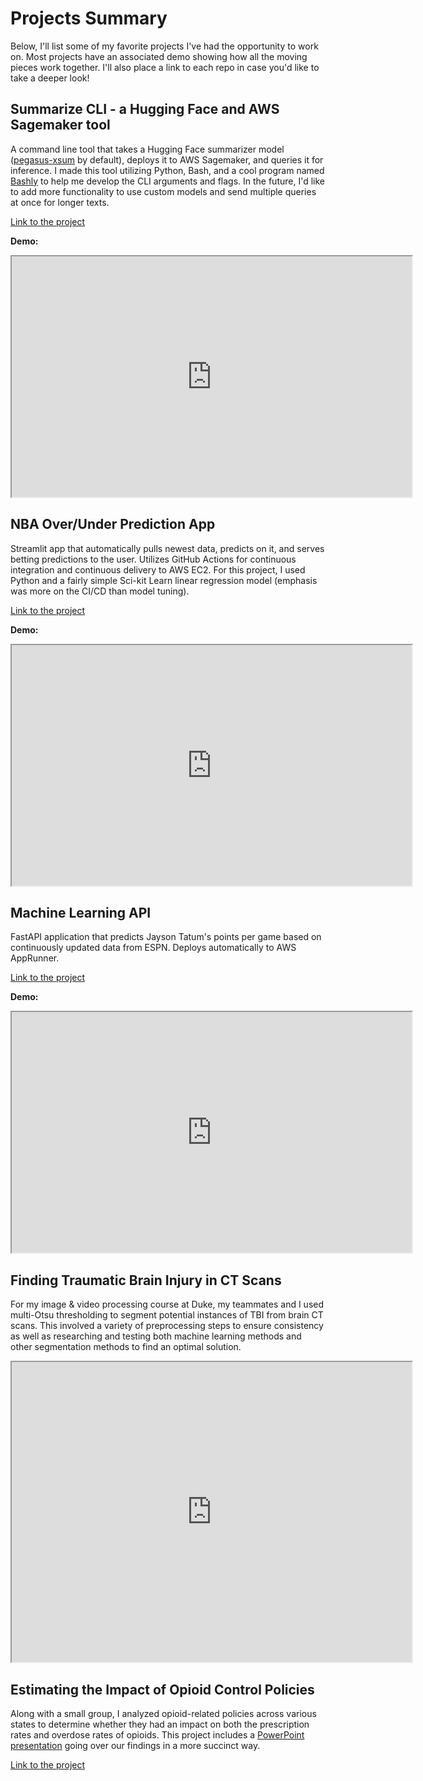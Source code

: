 # Projects Summary

Below, I'll list some of my favorite projects I've had the opportunity to work on. Most projects have an associated demo showing how all the moving pieces work together. I'll also place a link to each repo in case you'd like to take a deeper look!

## Summarize CLI - a Hugging Face and AWS Sagemaker tool
A command line tool that takes a Hugging Face summarizer model ([pegasus-xsum](https://huggingface.co/google/pegasus-xsum) by default), deploys it to AWS Sagemaker, and queries it for inference. I made this tool utilizing Python, Bash, and a cool program named [Bashly](https://bashly.dannyb.co/) to help me develop the CLI arguments and flags. In the future, I'd like to add more functionality to use custom models and send multiple queries at once for longer texts.

[Link to the project](https://github.com/nogibjj/Summarize-CLI)

**Demo:**

<iframe width="640" height="385"
src="https://www.youtube.com/embed/tRXR8zne2Q0">
</iframe>

<br>

## NBA Over/Under Prediction App
Streamlit app that automatically pulls newest data, predicts on it, and serves betting predictions to the user. Utilizes GitHub Actions for continuous integration and continuous delivery to AWS EC2. For this project, I used Python and a fairly simple Sci-kit Learn linear regression model (emphasis was more on the CI/CD than model tuning).

[Link to the project](https://github.com/abzdel/NBA_Over_Under_Prediction_App)

**Demo:**

<iframe width="640" height="385"
src="https://www.youtube.com/embed/x3TN3ZFBzu8">
</iframe>

<br>

## Machine Learning API
FastAPI application that predicts Jayson Tatum's points per game based on continuously updated data from ESPN. Deploys automatically to AWS AppRunner.

[Link to the project](https://github.com/abzdel/ML_API_on_AWS)

**Demo:**

<iframe width="640" height="385"
src="https://www.youtube.com/embed/RRpDN-AFYsE">
</iframe>

<br>

## Finding Traumatic Brain Injury in CT Scans
For my image & video processing course at Duke, my teammates and I used multi-Otsu thresholding to segment potential instances of TBI from brain CT scans. This involved a variety of preprocessing steps to ensure consistency as well as researching and testing both machine learning methods and other segmentation methods to find an optimal solution.


<iframe src="https://drive.google.com/file/d/1OlW61qlPdmpENmfDZAYqmE5SPRN4SOdT/preview" width="640" height="480" allow="autoplay"></iframe>


## Estimating the Impact of Opioid Control Policies
Along with a small group, I analyzed opioid-related policies across various states to determine whether they had an impact on both the prescription rates and overdose rates of opioids. This project includes a [PowerPoint presentation](https://github.com/abzdel/Opioid-Analysis/blob/main/30_results/Presentation_Opioid%20Control.pptx) going over our findings in a more succinct way.

[Link to the project](https://github.com/abzdel/Opioid-Analysis)

